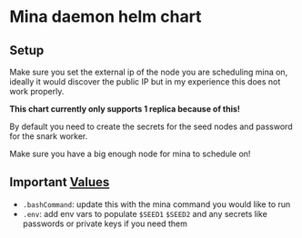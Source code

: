 # Mina daemon helm chart

## Setup

Make sure you set the external ip of the node you are scheduling mina on, ideally it would discover the public IP but in my experience this does not work properly.

**This chart currently only supports 1 replica because of this!**

By default you need to create the secrets for the seed nodes and password for the snark worker.

Make sure you have a big enough node for mina to schedule on!

## Important [Values](./values.yaml)

* `.bashCommand`: update this with the mina command you would like to run
* `.env`: add env vars to populate `$SEED1` `$SEED2` and any secrets like passwords or private keys if you need them